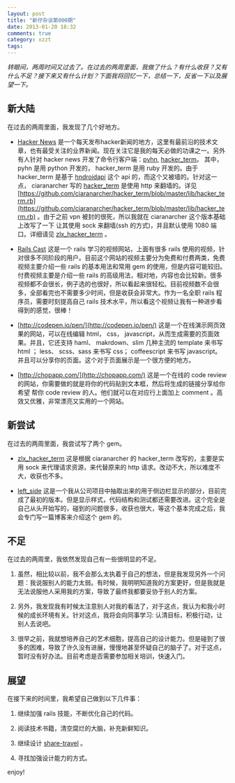 ```yaml
---
layout: post
title: "新仔杂谈第000期"
date: 2013-01-20 18:32
comments: true
category: xzzt
tags:
---
```


*转眼间，两周时间又过去了。在过去的两周里面，我做了什么？有什么收获？又有什么不足？接下来又有什么计划？下面我将回忆一下，总结一下，反省一下以及展望一下。*

## 新大陆

<!--more-->

在过去的两周里面，我发现了几个好地方。

- [Hacker News](http://news.ycombinator.com/) 是一个每天发布hacker新闻的地方，这里有最前沿的技术文章，也有最受关注的业界新闻。现在关注它是我的每天必做的功课之一。另外有人针对 hacker news 开发了命令行客户端：[pyhn](https://github.com/socketubs/pyhn), [hacker_term](https://github.com/ciaranarcher/hacker_term)。 其中， pyhn 是用 python 开发的， hacker_term 是用 ruby 开发的。由于hacker_term 是基于 [hndroidapi](http://hndroidapi.appspot.com/) 这个 api 的，而这个又被墙的。针对这一点， ciaranarcher 写的 [hacker_term](https://github.com/ciaranarcher/hacker_term) 是使用 http 来翻墙的。详见 [https://github.com/ciaranarcher/hacker_term/blob/master/lib/hacker_term.rb](https://github.com/ciaranarcher/hacker_term/blob/master/lib/hacker_term.rb) 。由于之前 vpn 被封的很死，所以我就在 ciaranarcher 这个版本基础上改写了一下 让其使用 sock 来翻墙(ssh 的方式)，并且默认使用 1080 端口。详细请见 [zlx_hacker_term](https://github.com/zlx/hacker_term) 。

- [Rails Cast](http://railscasts.com/) 这是一个 rails 学习的视频网站，上面有很多 rails 使用的视频，针对很多不同阶段的用户。目前这个网站的视频主要分为免费和付费两类，免费视频主要介绍一些 rails 的基本用法和常用 gem 的使用，但是内容可能较旧。付费视频主要是介绍一些 rails 的高级用法，相对地，内容也会比较新。很多视频都不会很长，例子选的也很好，所以看起来很轻松。目前视频数不会很多，全部看完也不需要多少时间，但是收获会非常大。作为一名全职 rails 程序员，需要时刻提高自己 rails 技术水平，所以看这个视频让我有一种进步看得到的感觉，很棒！

- [http://codepen.io/pen/](http://codepen.io/pen/) 这是一个在线演示网页效果的网站，可以在线编辑 html， css， javascript，从而生成需要的页面效果。并且，它还支持 haml、 makrdown、slim 几种主流的 template 来书写 html ； less、 scss、sass 来书写 css； coffeescript 来书写 javascript。并且可以分享你的页面。这个对于页面展示是一个很方便的地方。

- [http://chopapp.com/](http://chopapp.com/) 这是一个在线的 code review 的网站，你需要做的就是将你的代码贴到文本框，然后将生成的链接分享给你希望 帮你 code review 的人。他们就可以在对应行上面加上 comment 。高效又优雅，非常漂亮又实用的一个网站。

## 新尝试

在过去的两周里面，我尝试写了两个 gem。

- [zlx_hacker_term]() 这是根据 ciaranarcher 的 hacker_term 改写的，主要是实用 sock 来代理请求资源，来代替原来的 http 请求。改动不大，所以难度不大，收获也不多。

- [left_side](https://github.com/zlx/left_side) 这是一个我从公司项目中抽取出来的用于侧边栏显示的部分，目前完成了最初的版本。但是显示样式，代码结构和测试都还需要改进。这个完全是自己从头开始写的，碰到的问题很多，收获也很大，等这个基本完成之后，我会专门写一篇博客来介绍这个 gem 的。

## 不足

在过去的两周里，我依然发现自己有一些很明显的不足。

1. 虽然，相比较以前，我不会那么太执着于自己的想法，但是我发现另外一个问题：我说服别人的能力太弱。有时候，我明明知道我的方案更好，但是我就是无法说服他人采用我的方案，导致了最终我都要妥协于别人的方案。

2. 另外，我发现我有时候太注意别人对我的看法了，对于这点，我认为和我小时候的成长环境有关。针对这点，我将会向同事学习: 认清目标，积极行动，让别人去说吧。

3. 很早之前，我就想培养自己的艺术细胞，提高自己的设计能力。但是碰到了很多的困难，导致了许久没有进展，慢慢地甚至怀疑自己的脑子了。对于这点，暂时没有好办法。目前考虑是否需要参加相关培训，快速入门。

## 展望

在接下来的时间里，我希望自己做到以下几件事：

1. 继续加强 rails 技能，不断优化自己的代码。

2. 阅读技术书籍，清空腐烂的大脑，补充新鲜知识。

3. 继续设计 [share-travel](http://www.share-travel.net/) 。

4. 寻找加强设计能力的方式。


enjoy!

